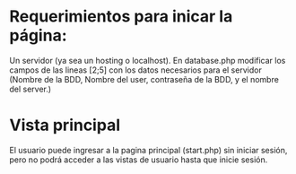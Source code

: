 # Requerimientos para inicar la página:
Un servidor (ya sea un hosting o localhost). En database.php modificar los campos de las lineas [2;5] con los datos necesarios para el servidor (Nombre de la BDD, Nombre del user, contraseña de la BDD, y el nombre del server.)
# Vista principal
El usuario puede ingresar a la pagina principal (start.php) sin iniciar sesión, pero no podrá acceder a las vistas de usuario hasta que inicie sesión.
